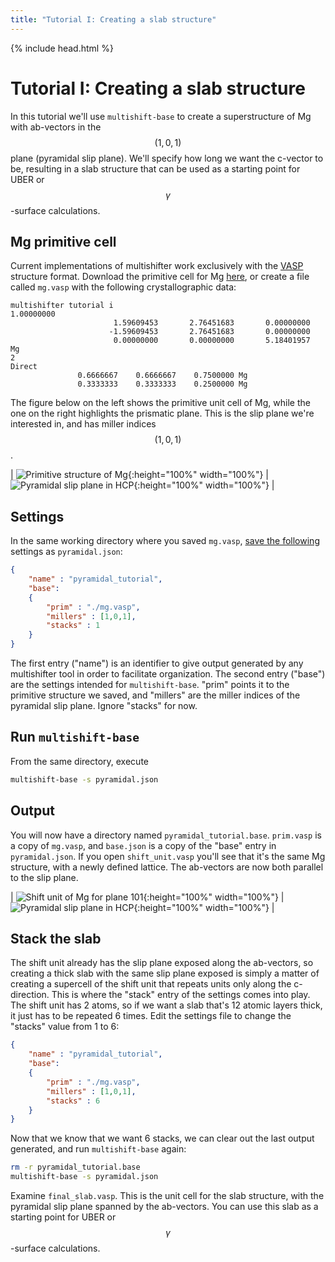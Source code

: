 ```yaml
---
title: "Tutorial I: Creating a slab structure"
---
```

{% include head.html %}

# Tutorial I: Creating a slab structure
In this tutorial we'll use `multishift-base` to create a superstructure of Mg with ab-vectors in the $$(1,0,1)$$ plane (pyramidal slip plane).
We'll specify how long we want the c-vector to be, resulting in a slab structure that can be used as a starting point for UBER or $$\gamma$$-surface calculations.

## Mg primitive cell
Current implementations of multishifter work exclusively with the [VASP](https://cms.mpi.univie.ac.at/vasp/guide/node59.html) structure format.
Download the primitive cell for Mg [here](mg.vasp), or create a file called `mg.vasp` with the following crystallographic data:

    multishifter tutorial i
    1.00000000
                           1.59609453       2.76451683       0.00000000
                          -1.59609453       2.76451683       0.00000000
                           0.00000000       0.00000000       5.18401957
    Mg
    2
    Direct
                   0.6666667    0.6666667    0.7500000 Mg
                   0.3333333    0.3333333    0.2500000 Mg

The figure below on the left shows the primitive unit cell of Mg, while the one on the right highlights the prismatic plane.
This is the slip plane we're interested in, and has miller indices $$(1,0,1)$$.

| ![Primitive structure of Mg](mg.png){:height="100%" width="100%"} | ![Pyramidal slip plane in HCP](pyraslip.svg){:height="100%" width="100%"} |

## Settings
In the same working directory where you saved `mg.vasp`, [save the following](pyramidal.json) settings as `pyramidal.json`:

```json
{
    "name" : "pyramidal_tutorial",
    "base":
    {
        "prim" : "./mg.vasp",
        "millers" : [1,0,1],
        "stacks" : 1
    }
}
```

The first entry ("name") is an identifier to give output generated by any multishifter tool in order to facilitate organization.
The second entry ("base") are the settings intended for `multishift-base`.
"prim" points it to the primitive structure we saved, and "millers" are the miller indices of the pyramidal slip plane.
Ignore "stacks" for now.

## Run `multishift-base`
From the same directory, execute

```bash
multishift-base -s pyramidal.json
```

## Output
You will now have a directory named `pyramidal_tutorial.base`.
`prim.vasp` is a copy of `mg.vasp`, and `base.json` is a copy of the "base" entry in `pyramidal.json`.
If you open `shift_unit.vasp` you'll see that it's the same Mg structure, with a newly defined lattice.
The ab-vectors are now both parallel to the slip plane.

| ![Shift unit of Mg for plane 101](shift_unit.png){:height="100%" width="100%"} | ![Pyramidal slip plane in HCP](pyraslip_unit.svg){:height="100%" width="100%"} |

## Stack the slab
The shift unit already has the slip plane exposed along the ab-vectors, so creating a thick slab with the same slip plane exposed is simply a matter of creating a supercell of the shift unit that repeats units only along the c-direction.
This is where the "stack" entry of the settings comes into play.
The shift unit has 2 atoms, so if we want a slab that's 12 atomic layers thick, it just has to be repeated 6 times.
Edit the settings file to change the "stacks" value from 1 to 6:
```json
{
    "name" : "pyramidal_tutorial",
    "base":
    {
        "prim" : "./mg.vasp",
        "millers" : [1,0,1],
        "stacks" : 6
    }
}
```
Now that we know that we want 6 stacks, we can clear out the last output generated, and run `multishift-base` again:
```bash
rm -r pyramidal_tutorial.base
multishift-base -s pyramidal.json
```
Examine `final_slab.vasp`.
This is the unit cell for the slab structure, with the pyramidal slip plane spanned by the ab-vectors.
You can use this slab as a starting point for UBER or $$\gamma$$-surface calculations.
